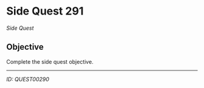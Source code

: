 # Side Quest 291

*Side Quest*

## Objective
Complete the side quest objective.

---
*ID: QUEST00290*